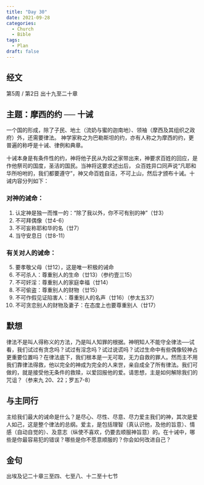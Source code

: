 ```yaml
---
title: "Day 30"
date: 2021-09-28
categories:
  - Church
  - Bible
tags:
  - Plan
draft: false
---
```


## 经文
第5周 / 第2日 出十九至二十章

## 主题：摩西的约 ── 十诫
一个国的形成，除了子民、地土（流奶与蜜的迦南地）、领袖（摩西及其组织之政府）外，还需要律法。
神学家称之为巴勒斯坦的约，亦有人称之为摩西的约，更普遍的称呼是十诫、律例和典章。

十诫本身是有条件性的约，神将他子民从为奴之家带出来，神要求百姓的回应，是作他祭司的国度，圣洁的国民。当神将这要求述出后，
众百姓异口同声说“凡耶和华所吩咐的，我们都要遵守”，神又命百姓自洁，不可上山，然后才颁布十诫。十诫内容分列如下：

### 对神的诫命：
1. 认定神是独一而惟一的：“除了我以外，你不可有别的神”（廿3）
2. 不可拜偶像（廿4-6）
3. 不可妄称耶和华的名（廿7）
4. 当守安息日（廿8-11）

### 有关对人的诫命：
5. 要孝敬父母（廿12），这是唯一积极的诫命
6. 不可杀人：尊重别人的生命（廿13）（参约壹三15）
7. 不可奸淫：尊重别人的家庭幸福（廿14）
8. 不可偷盗：尊重别人的财物（廿15）
9. 不可作假见证陷害人：尊重别人的名声（廿16）（参太五37）
10. 不可贪恋别人的财物及妻子：在态度上也要尊重别人（廿17）

## 默想
律法不是叫人得称义的方法，乃是叫人知罪的根据。神明知人不能守全律法──试看，我们试过有贪念吗？试过有淫念吗？试过说谎吗？试过生命中有些偶像较神占更重要位置吗？在律法底下，我们根本是一无可取，无力自救的罪人。然而主不用我们靠律法得救，他以完全的神成为完全的人来世，亲自成全了所有律法。我们可做的，就是接受他无条件的救赎，以爱回报他的爱。请思想，主是如何解除我们的咒诅？（参来九  20、22；罗五7-8）

## 与主同行
主给我们最大的诫命是什么？是尽心、尽性、尽意、尽力爱主我们的神，其次是爱人如己，这是整个律法的总纲。爱主，是包括理智（真认识他，及他的旨意）、情感（自动自觉的）、及意志（纵使不喜欢，仍要去顺服神旨意）的。在十诫中，哪些是你最容易犯的错误？哪些是你不愿意顺服的？你会如何改进自己？

## 金句
出埃及记二十章三至四、七至八、十二至十七节

[comment]: <> (## 附录)

